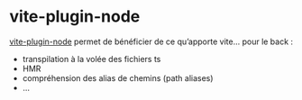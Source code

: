 # vite-plugin-node

[vite-plugin-node](https://github.com/axe-me/vite-plugin-node) permet de bénéficier de ce qu’apporte vite... pour le back :

- transpilation à la volée des fichiers ts
- HMR
- compréhension des alias de chemins (path aliases)
- ...
